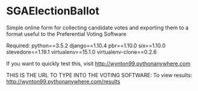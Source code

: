 # SGAElectionBallot
Simple online form for collecting candidate votes and exporting them to a format useful to the Preferential Voting Software

Required:
python==3.5.2
django==1.10.4
pbr==1.10.0
six==1.10.0
stevedore==1.19.1
virtualenv==15.1.0
virtualenv-clone==0.2.6

If you want to quickly test this, visit http://wynton99.pythonanywhere.com

THIS IS THE URL TO TYPE INTO THE VOTING SOFTWARE:
To view results: http://wynton99.pythonanywhere.com/results